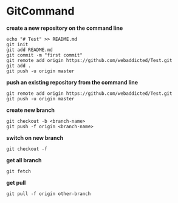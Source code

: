 # GitCommand

**create a new repository on the command line**

    echo "# Test" >> README.md
    git init
    git add README.md
    git commit -m "first commit"
    git remote add origin https://github.com/webaddicted/Test.git
    git add .
    git push -u origin master


**push an existing repository from the command line**

    git remote add origin https://github.com/webaddicted/Test.git
    git push -u origin master

**create new branch**

    git checkout -b <branch-name>
    git push -f origin <branch-name> 

**switch on new branch**
    
    git checkout -f 

**get all branch**
    
    git fetch 

**get pull**
    
    git pull -f origin other-branch

